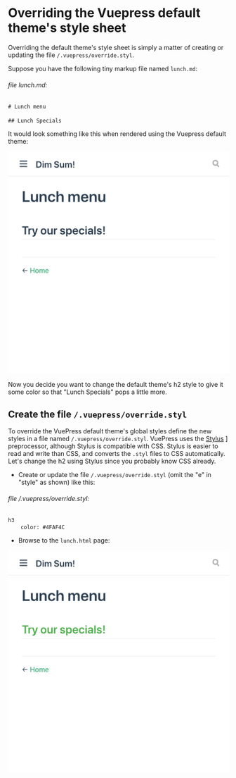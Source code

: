# Overriding the Vuepress default theme's style sheet

Overriding the default theme's style sheet is simply a matter of creating or updating 
the file `/.vuepress/override.styl`.

Suppose you have the following tiny markup file named `lunch.md`:

###### file lunch.md:
```markup
# Lunch menu

## Lunch Specials
```

It would look something like this when rendered using the Vuepress default theme:

![Screen shot of markup before changing h2 style](/assets/img/style-before-override.png)

Now you decide you want to change the default theme's h2 style to give it some color
so that "Lunch Specials" pops a little more.


## Create the file `/.vuepress/override.styl`

To override the VuePress default theme's global styles define the new styles in
a file named `/.vuepress/override.styl`. VuePress uses the [Stylus](http://stylus-lang.com/) ]
preprocessor, although Stylus is compatible with CSS. Stylus is easier to read and write
than CSS, and converts the `.styl` files to CSS automatically. 
Let's change the h2 using Stylus since you probably know CSS already.

* Create or update the file `/.vuepress/override.styl` (omit the
"e" in "style" as shown) like this:

###### file /.vuepress/override.styl:

```
h3
    color: #4FAF4C
```    

* Browse to the `lunch.html` page:

![Screen shot of markup after changing h2 style](/assets/img/style-after-override.png)




